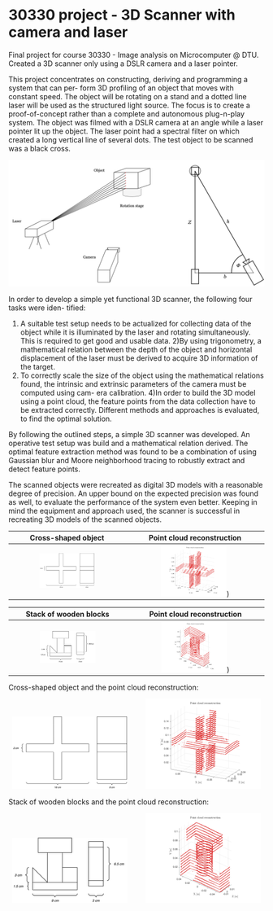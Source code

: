 # 30330 project - 3D Scanner with camera and laser
Final project for course 30330 - Image analysis on Microcomputer @ DTU. Created a 3D scanner only using a DSLR camera and a laser pointer. 


This project concentrates on constructing, deriving and programming a system that can per- form 3D profiling of an object that moves with constant speed. The object will be rotating on a stand and a dotted line laser will be used as the structured light source. The focus is to create a proof-of-concept rather than a complete and autonomous plug-n-play system. The object was filmed with a DSLR camera at an angle while a laser pointer lit up the object. The laser point had a spectral filter on which created a long vertical line of several dots. The test object to be scanned was a black cross. 

![Scanning setup](https://github.com/andreasgpetersen/30330-project---3D-Scanner-with-camera-and-laser/blob/main/report/figures/reconstruction/setup_2.png)


In order to develop a simple yet functional 3D scanner, the following four tasks were iden- tified: 
1) A suitable test setup needs to be actualized for collecting data of the object while it is illuminated by the laser and rotating simultaneously. This is required to get good and usable data. 
2)By using trigonometry, a mathematical relation between the depth of the object and horizontal displacement of the laser must be derived to acquire 3D information of the target. 
3) To correctly scale the size of the object using the mathematical relations found, the intrinsic and extrinsic parameters of the camera must be computed using cam- era calibration. 
4)In order to build the 3D model using a point cloud, the feature points from the data collection have to be extracted correctly. Different methods and approaches is evaluated, to find the optimal solution.


By following the outlined steps, a simple 3D scanner was developed. An operative test setup was build and a mathematical relation derived. The optimal feature extraction method was found to be a combination of using Gaussian blur and Moore neighborhood tracing to robustly extract and detect feature points. 

The scanned objects were recreated as digital 3D models with a reasonable degree of precision. An upper bound on the expected precision was found as well, to evaluate the performance of the system even better. Keeping in mind the equipment and approach used, the scanner is successful in recreating 3D models of the scanned objects.

Cross-shaped object       |  Point cloud reconstruction
:-------------------------:|:-------------------------:
<img src="https://github.com/andreasgpetersen/30330-project---3D-Scanner-with-camera-and-laser/blob/main/report/figures/reconstruction/crossdimensions.png" width=50%>  |  <img src="https://github.com/andreasgpetersen/30330-project---3D-Scanner-with-camera-and-laser/blob/main/report/figures/reconstruction/cross_reconstruction.png" width=50%>)

Stack of wooden blocks       |  Point cloud reconstruction
:-------------------------:|:-------------------------:
<img src="https://github.com/andreasgpetersen/30330-project---3D-Scanner-with-camera-and-laser/blob/main/report/figures/reconstruction/wooddimensions.png" width=50%>  |  <img src="https://github.com/andreasgpetersen/30330-project---3D-Scanner-with-camera-and-laser/blob/main/report/figures/reconstruction/wood_pointcloud.png" width=50%>)

Cross-shaped object and the point cloud reconstruction:
<p align="center">
  <img alt="Cross-shaped object diagram" src="https://github.com/andreasgpetersen/30330-project---3D-Scanner-with-camera-and-laser/blob/main/report/figures/reconstruction/crossdimensions.png" width="45%">
&nbsp; &nbsp; &nbsp; &nbsp;
  <img alt="Point cloud cross-shaped object" src="https://github.com/andreasgpetersen/30330-project---3D-Scanner-with-camera-and-laser/blob/main/report/figures/reconstruction/cross_reconstruction.png" width="45%">
</p>


Stack of wooden blocks and the point cloud reconstruction:
<p align="center">
  <img alt="Wooden blocks diagram" src="https://github.com/andreasgpetersen/30330-project---3D-Scanner-with-camera-and-laser/blob/main/report/figures/reconstruction/wooddimensions.png" width="45%">
&nbsp; &nbsp; &nbsp; &nbsp;
  <img alt="Point cloud wooden blocks" src="https://github.com/andreasgpetersen/30330-project---3D-Scanner-with-camera-and-laser/blob/main/report/figures/reconstruction/wood_pointcloud.png" width="45%">
</p>
